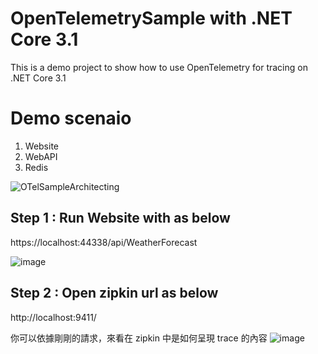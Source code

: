 # OpenTelemetrySample with .NET Core 3.1
This is a demo project to show how to use OpenTelemetry for tracing on .NET Core 3.1

# Demo scenaio
1. Website
2. WebAPI
3. Redis

![OTelSampleArchitecting](https://user-images.githubusercontent.com/16613047/145649141-f01f7cc7-a7f3-492b-b59f-3dde2de418e7.jpg)

## Step 1 : Run Website with as below 
https://localhost:44338/api/WeatherForecast

![image](https://user-images.githubusercontent.com/16613047/146460984-4421bd47-7804-4ec2-b781-58a1aea0ef0c.png)


## Step 2 : Open zipkin url as below
http://localhost:9411/

你可以依據剛剛的請求，來看在 zipkin 中是如何呈現 trace 的內容
![image](https://user-images.githubusercontent.com/16613047/146461320-555ae8e6-8d71-416d-a7fb-1cb763909c7c.png)
